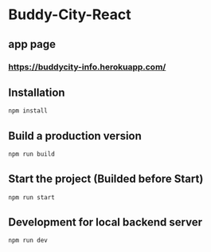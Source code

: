 # Buddy-City-React
## app page

### https://buddycity-info.herokuapp.com/

## Installation

```bash
npm install
```

## Build a production version

```bash
npm run build
```

## Start the project (Builded before Start)

```bash
npm run start
```

## Development for local backend server

```bash
npm run dev
```
